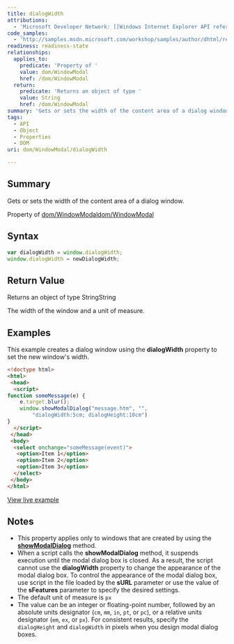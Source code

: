 ```yaml
---
title: dialogWidth
attributions:
  - 'Microsoft Developer Network: [[Windows Internet Explorer API reference](http://msdn.microsoft.com/en-us/library/ie/hh828809%28v=vs.85%29.aspx) Article]'
code_samples:
  - 'http://samples.msdn.microsoft.com/workshop/samples/author/dhtml/refs/dialogWidth.htm'
readiness: readiness-state
relationships:
  applies_to:
    predicate: 'Property of '
    value: dom/WindowModal
    href: /dom/WindowModal
  return:
    predicate: 'Returns an object of type '
    value: String
    href: /dom/WindowModal
summary: 'Gets or sets the width of the content area of a dialog window.'
tags:
  - API
  - Object
  - Properties
  - DOM
uri: dom/WindowModal/dialogWidth

---
```

## Summary

Gets or sets the width of the content area of a dialog window.

Property of [dom/WindowModal](/dom/WindowModal)[dom/WindowModal](/dom/WindowModal)

## Syntax

``` js
var dialogWidth = window.dialogWidth;
window.dialogWidth = newDialogWidth;
```

## Return Value

Returns an object of type StringString

The width of the window and a unit of measure.

## Examples

This example creates a dialog window using the **dialogWidth** property to set the new window's width.

``` html
<!doctype html>
<html>
 <head>
  <script>
function someMessage(e) {
    e.target.blur();
    window.showModalDialog("message.htm", "",
        "dialogWidth:5cm; dialogHeight:10cm")
}
  </script>
 </head>
 <body>
  <select onchange="someMessage(event)">
   <option>Item 1</option>
   <option>Item 2</option>
   <option>Item 3</option>
  </select>
 </body>
</html>
```

[View live example](http://samples.msdn.microsoft.com/workshop/samples/author/dhtml/refs/dialogWidth.htm)

## Notes

-   This property applies only to windows that are created by using the [**showModalDialog**](/dom/Window/showModalDialog) method.
-   When a script calls the **showModalDialog** method, it suspends execution until the modal dialog box is closed. As a result, the script cannot use the **dialogWidth** property to change the appearance of the modal dialog box. To control the appearance of the modal dialog box, use script in the file loaded by the **sURL** parameter or use the value of the **sFeatures** parameter to specify the desired settings.
-   The default unit of measure is `px`
-   The value can be an integer or floating-point number, followed by an absolute units designator (`cm`, `mm`, `in`, `pt`, or `pc`), or a relative units designator (`em`, `ex`, or `px`). For consistent results, specify the `dialogHeight` and `dialogWidth` in pixels when you design modal dialog boxes.
